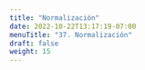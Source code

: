 ```yaml
---
title: "Normalización"
date: 2022-10-22T13:17:19-07:00
menuTitle: "37. Normalización"
draft: false
weight: 15
---
```


